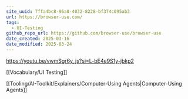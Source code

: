 ```yaml
---
site_uuid: 7ffa4bc8-96a8-4032-8228-bf374c095ab3
url: https://browser-use.com/
tags:
  - UI-Testing
github_repo_url: https://github.com/browser-use/browser-use
date_created: 2025-03-16
date_modified: 2025-03-24
---
```


https://youtu.be/vwmSgr6y_js?si=L-bE4e9S1y-jbkp2

[[Vocabulary/UI Testing]]

[[Tooling/AI-Toolkit/Explainers/Computer-Using Agents|Computer-Using Agents]]


